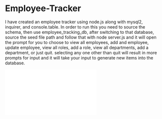 # Employee-Tracker

I have created an employee tracker using node.js along with mysql2, inquirer, and console.table.
In order to run this you need to source the schema, then use employee_tracking_db, after switching to that
database, source the seed file path and follow that with node server.js and it will open the prompt for you to choose to
view all employees, add and employee, update employee, view all roles, add a role, view all departments, add a department, or just quit.
selecting any one other than quit will result in more prompts for input and it will take your input to generate new items into the database.

![Walkthrough link](chrome-extension://mmeijimgabbpbgpdklnllpncmdofkcpn/app.html#/files/5dfe40ad-e68b-4ab9-y913-f3199f97cf38)
